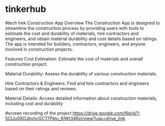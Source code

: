 # tinkerhub
#tech trek
Construction App
Overview
The Construction App is designed to streamline the construction process by providing users with tools to estimate the cost and durability of materials, hire contractors and engineers, and obtain material durability and cost details based on ratings. The app is intended for builders, contractors, engineers, and anyone involved in construction projects.

Features
Cost Estimation: Estimate the cost of materials and overall construction project.

Material Durability: Assess the durability of various construction materials.

Hire Contractors & Engineers: Find and hire contractors and engineers based on their ratings and reviews.

Material Details: Access detailed information about construction materials, including cost and durability

#screen recording of the project
https://drive.google.com/file/d/1-5CIJu0XOJbyhcGCT7Pblu_KlWt34Rzi/view?usp=drive_link
